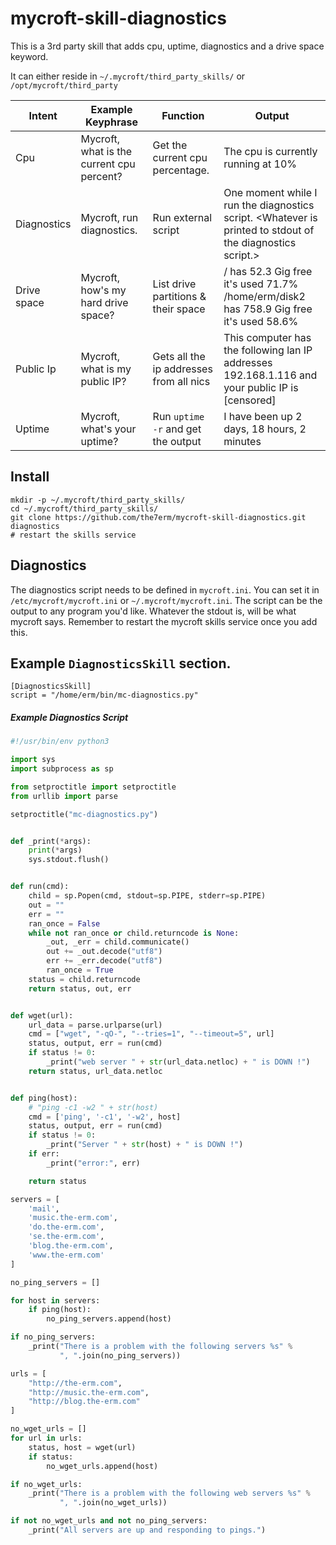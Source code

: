 # mycroft-skill-diagnostics

This is a 3rd party skill that adds cpu, uptime, diagnostics and a drive space keyword.

It can either reside in `~/.mycroft/third_party_skills/` or `/opt/mycroft/third_party`

| Intent      | Example Keyphrase                         | Function                                   | Output                                                                                                            |
|-------------|-------------------------------------------|--------------------------------------------|-------------------------------------------------------------------------------------------------------------------|
| Cpu         | Mycroft, what is the current cpu percent? | Get the current cpu percentage.            | The cpu is currently running at 10%                                                                               |
| Diagnostics | Mycroft, run diagnostics.                 | Run external script                        |  One moment while I run the diagnostics script.  &lt;Whatever is printed to stdout of the diagnostics script.&gt; |
| Drive space | Mycroft, how's my hard drive space?       | List drive partitions & their space        | / has 52.3 Gig free it's used 71.7%<br>/home/erm/disk2 has 758.9 Gig free it's used 58.6%                         |
| Public Ip   | Mycroft, what is my public IP?            | Gets all the ip addresses from all nics    | This computer has the following lan IP addresses 192.168.1.116 and your public IP is [censored]                   |
| Uptime      | Mycroft, what's your uptime?              | Run `uptime -r` and get the output         | I have been up 2 days, 18 hours, 2 minutes                                                                        |

## Install
```
mkdir -p ~/.mycroft/third_party_skills/
cd ~/.mycroft/third_party_skills/
git clone https://github.com/the7erm/mycroft-skill-diagnostics.git diagnostics
# restart the skills service
```

## Diagnostics
The diagnostics script needs to be defined in `mycroft.ini`.  You can set it in `/etc/mycroft/mycroft.ini` or `~/.mycroft/mycroft.ini`.  The script can be the output to any program you'd like.  Whatever the stdout is, will be what mycroft says.  Remember to restart the mycroft skills service once you add this.


## Example `DiagnosticsSkill` section.
```
[DiagnosticsSkill]
script = "/home/erm/bin/mc-diagnostics.py"
```

##### Example Diagnostics Script
```python
#!/usr/bin/env python3

import sys
import subprocess as sp

from setproctitle import setproctitle
from urllib import parse

setproctitle("mc-diagnostics.py")


def _print(*args):
    print(*args)
    sys.stdout.flush()


def run(cmd):
    child = sp.Popen(cmd, stdout=sp.PIPE, stderr=sp.PIPE)
    out = ""
    err = ""
    ran_once = False
    while not ran_once or child.returncode is None:
        _out, _err = child.communicate()
        out += _out.decode("utf8")
        err += _err.decode("utf8")
        ran_once = True
    status = child.returncode
    return status, out, err


def wget(url):
    url_data = parse.urlparse(url)
    cmd = ["wget", "-qO-", "--tries=1", "--timeout=5", url]
    status, output, err = run(cmd)
    if status != 0:
        _print("web server " + str(url_data.netloc) + " is DOWN !")
    return status, url_data.netloc


def ping(host):
    # "ping -c1 -w2 " + str(host)
    cmd = ['ping', '-c1', '-w2', host]
    status, output, err = run(cmd)
    if status != 0:
        _print("Server " + str(host) + " is DOWN !")
    if err:
        _print("error:", err)

    return status

servers = [
    'mail',
    'music.the-erm.com',
    'do.the-erm.com',
    'se.the-erm.com',
    'blog.the-erm.com',
    'www.the-erm.com'
]

no_ping_servers = []

for host in servers:
    if ping(host):
        no_ping_servers.append(host)

if no_ping_servers:
    _print("There is a problem with the following servers %s" %
           ", ".join(no_ping_servers))

urls = [
    "http://the-erm.com",
    "http://music.the-erm.com",
    "http://blog.the-erm.com"
]

no_wget_urls = []
for url in urls:
    status, host = wget(url)
    if status:
        no_wget_urls.append(host)

if no_wget_urls:
    _print("There is a problem with the following web servers %s" %
           ", ".join(no_wget_urls))

if not no_wget_urls and not no_ping_servers:
    _print("All servers are up and responding to pings.")

```
